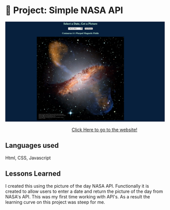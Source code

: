 # 🚀 Project: Simple NASA API

<p align=center> 
<img src="https://github.com/MiriamKifle/simple-nasa-api-bootcamp/blob/answer/imge.png" width="700">
</p> 

&emsp;&emsp;&emsp;&emsp;&emsp;&emsp;&emsp;&emsp;&emsp;&emsp;&emsp;&emsp;&emsp;&emsp;&emsp;[Click Here to go to the website!]()

## Languages used 

Html, CSS, Javascript

## Lessons Learned

I created this using the picture of the day NASA API. Functionally it is created to allow users to enter a date and return the picture of the day from NASA's API. This was my first time working with API's. As a result the learning curve on this project was steep for me. 
